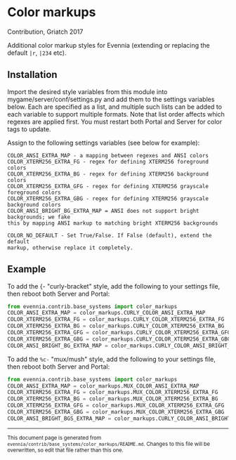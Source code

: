 # Color markups

Contribution, Griatch 2017

Additional color markup styles for Evennia (extending or replacing the default
`|r`, `|234` etc).


## Installation

Import the desired style variables from this module into
mygame/server/conf/settings.py and add them to the settings variables below.
Each are specified as a list, and multiple such lists can be added to each
variable to support multiple formats. Note that list order affects which regexes
are applied first. You must restart both Portal and Server for color tags to
update.

Assign to the following settings variables (see below for example):

    COLOR_ANSI_EXTRA_MAP - a mapping between regexes and ANSI colors
    COLOR_XTERM256_EXTRA_FG - regex for defining XTERM256 foreground colors
    COLOR_XTERM256_EXTRA_BG - regex for defining XTERM256 background colors
    COLOR_XTERM256_EXTRA_GFG - regex for defining XTERM256 grayscale foreground colors
    COLOR_XTERM256_EXTRA_GBG - regex for defining XTERM256 grayscale background colors
    COLOR_ANSI_BRIGHT_BG_EXTRA_MAP = ANSI does not support bright backgrounds; we fake
    this by mapping ANSI markup to matching bright XTERM256 backgrounds

    COLOR_NO_DEFAULT - Set True/False. If False (default), extend the default
    markup, otherwise replace it completely.

## Example

To add the {- "curly-bracket" style, add the following to your settings file,
then reboot both Server and Portal:

```python
from evennia.contrib.base_systems import color_markups
COLOR_ANSI_EXTRA_MAP = color_markups.CURLY_COLOR_ANSI_EXTRA_MAP
COLOR_XTERM256_EXTRA_FG = color_markups.CURLY_COLOR_XTERM256_EXTRA_FG
COLOR_XTERM256_EXTRA_BG = color_markups.CURLY_COLOR_XTERM256_EXTRA_BG
COLOR_XTERM256_EXTRA_GFG = color_markups.CURLY_COLOR_XTERM256_EXTRA_GFG
COLOR_XTERM256_EXTRA_GBG = color_markups.CURLY_COLOR_XTERM256_EXTRA_GBG
COLOR_ANSI_BRIGHT_BG_EXTRA_MAP = color_markups.CURLY_COLOR_ANSI_BRIGHT_BG_EXTRA_MAP
```

To add the `%c-` "mux/mush" style, add the following to your settings file, then
reboot both Server and Portal:

```python
from evennia.contrib.base_systems import color_markups
COLOR_ANSI_EXTRA_MAP = color_markups.MUX_COLOR_ANSI_EXTRA_MAP
COLOR_XTERM256_EXTRA_FG = color_markups.MUX_COLOR_XTERM256_EXTRA_FG
COLOR_XTERM256_EXTRA_BG = color_markups.MUX_COLOR_XTERM256_EXTRA_BG
COLOR_XTERM256_EXTRA_GFG = color_markups.MUX_COLOR_XTERM256_EXTRA_GFG
COLOR_XTERM256_EXTRA_GBG = color_markups.MUX_COLOR_XTERM256_EXTRA_GBG
COLOR_ANSI_BRIGHT_BGS_EXTRA_MAP = color_markups.CURLY_COLOR_ANSI_BRIGHT_BGS_EXTRA_MAP
```


----

<small>This document page is generated from `evennia/contrib/base_systems/color_markups/README.md`. Changes to this
file will be overwritten, so edit that file rather than this one.</small>
